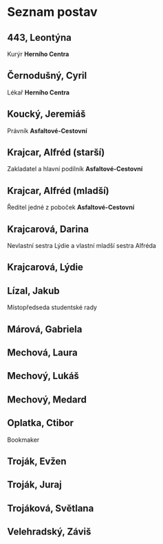 # Seznam postav

## 443, Leontýna

Kurýr **Herního Centra**


## Černodušný, Cyril

Lékař **Herního Centra**

## Koucký, Jeremiáš

Právník **Asfaltové-Cestovní**

## Krajcar, Alfréd (starší)

Zakladatel a hlavní podílník **Asfaltové-Cestovní**

## Krajcar, Alfréd (mladší)

Ředitel jedné z poboček **Asfaltové-Cestovní**

## Krajcarová, Darina

Nevlastní sestra Lýdie a vlastní mladší sestra Alfréda 

## Krajcarová, Lýdie

## Lízal, Jakub

Místopředseda studentské rady

## Márová, Gabriela

## Mechová, Laura

## Mechový, Lukáš

## Mechový, Medard

## Oplatka, Ctibor

Bookmaker

## Troják, Evžen

## Troják, Juraj

## Trojáková, Světlana

## Velehradský, Záviš
